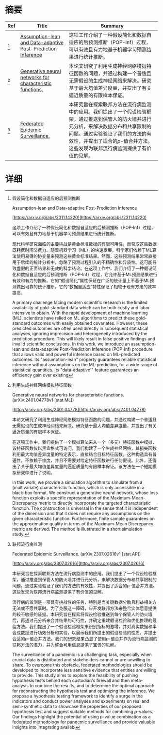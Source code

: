 # 摘要

| Ref | Title | Summary |
| --- | --- | --- |
| [^1] | [Assumption-lean and Data-adaptive Post-Prediction Inference](https://arxiv.org/abs/2311.14220) | 这项工作介绍了一种假设简化和数据自适应的后预测推断（POP-Inf）过程，可以有效且有力地基于机器学习预测结果进行统计推断。 |
| [^2] | [Generative neural networks for characteristic functions.](http://arxiv.org/abs/2401.04778) | 本论文研究了利用生成神经网络模拟特征函数的问题，并通过构建一个普适且无需假设的生成神经网络来解决。研究基于最大均值差异度量，并提出了有关逼近质量的有限样本保证。 |
| [^3] | [Federated Epidemic Surveillance.](http://arxiv.org/abs/2307.02616) | 本研究旨在探索联邦方法在流行病监测中的应用。我们提出了一个假设检验框架，通过推送到保管人的防火墙并进行元分析，来解决数据分布和共享限制的问题。通过实验验证了我们的方法的有效性，并提出了适合的$p$-值合并方法。这些发现为联邦流行病监测提供了有价值的见解。 |

# 详细

[^1]: 假设简化和数据自适应的后预测推断

    Assumption-lean and Data-adaptive Post-Prediction Inference

    [https://arxiv.org/abs/2311.14220](https://arxiv.org/abs/2311.14220)

    这项工作介绍了一种假设简化和数据自适应的后预测推断（POP-Inf）过程，可以有效且有力地基于机器学习预测结果进行统计推断。

    

    现代科学研究面临的主要挑战是黄金标准数据的有限可用性，而获取这些数据既耗费时间又费力。随着机器学习（ML）的快速发展，科学家们依赖于ML算法使用易得的协变量来预测这些黄金标准结果。然而，这些预测结果常常直接用于后续的统计分析中，忽略了预测过程引入的不精确性和异质性。这可能导致虚假的正面结果和无效的科学结论。在这项工作中，我们介绍了一种假设简化和数据自适应的后预测推断（POP-Inf）过程，它允许基于ML预测结果进行有效和有力的推断。它的“假设简化”属性保证在广泛的统计量上不基于ML预测做出可靠的统计推断。它的“数据自适应”特性保证了相较于现有方法的效率提高。

    A primary challenge facing modern scientific research is the limited availability of gold-standard data which can be both costly and labor-intensive to obtain. With the rapid development of machine learning (ML), scientists have relied on ML algorithms to predict these gold-standard outcomes with easily obtained covariates. However, these predicted outcomes are often used directly in subsequent statistical analyses, ignoring imprecision and heterogeneity introduced by the prediction procedure. This will likely result in false positive findings and invalid scientific conclusions. In this work, we introduce an assumption-lean and data-adaptive Post-Prediction Inference (POP-Inf) procedure that allows valid and powerful inference based on ML-predicted outcomes. Its "assumption-lean" property guarantees reliable statistical inference without assumptions on the ML-prediction, for a wide range of statistical quantities. Its "data-adaptive'" feature guarantees an efficiency gain over existing
    
[^2]: 利用生成神经网络模拟特征函数

    Generative neural networks for characteristic functions. (arXiv:2401.04778v1 [stat.ML])

    [http://arxiv.org/abs/2401.04778](http://arxiv.org/abs/2401.04778)

    本论文研究了利用生成神经网络模拟特征函数的问题，并通过构建一个普适且无需假设的生成神经网络来解决。研究基于最大均值差异度量，并提出了有关逼近质量的有限样本保证。

    

    在这项工作中，我们提供了一个模拟算法来从一个（多元）特征函数中模拟，该特征函数仅以黑盒格式可访问。我们构建了一个生成神经网络，其损失函数利用最大均值差异度量的特定表示，直接结合目标特征函数。这种构造具有普遍性，不依赖于维度，并且不需要对给定特征函数进行任何假设。此外，还得出了关于最大均值差异度量的逼近质量的有限样本保证。该方法在一个短期模拟研究中进行了说明。

    In this work, we provide a simulation algorithm to simulate from a (multivariate) characteristic function, which is only accessible in a black-box format. We construct a generative neural network, whose loss function exploits a specific representation of the Maximum-Mean-Discrepancy metric to directly incorporate the targeted characteristic function. The construction is universal in the sense that it is independent of the dimension and that it does not require any assumptions on the given characteristic function. Furthermore, finite sample guarantees on the approximation quality in terms of the Maximum-Mean Discrepancy metric are derived. The method is illustrated in a short simulation study.
    
[^3]: 联邦流行病监测

    Federated Epidemic Surveillance. (arXiv:2307.02616v1 [stat.AP])

    [http://arxiv.org/abs/2307.02616](http://arxiv.org/abs/2307.02616)

    本研究旨在探索联邦方法在流行病监测中的应用。我们提出了一个假设检验框架，通过推送到保管人的防火墙并进行元分析，来解决数据分布和共享限制的问题。通过实验验证了我们的方法的有效性，并提出了适合的$p$-值合并方法。这些发现为联邦流行病监测提供了有价值的见解。

    

    流行病的监测是一项具有挑战性的任务，特别是当关键数据分散且利益相关方无法或不愿共享时。为了克服这一障碍，应开发联邦方法来整合实体愿意提供的较不敏感的证据。本研究旨在探索将假设检验推送到每个保管人的防火墙后，再通过元分析来合并结果的可行性，并确定重建假设检验和优化推理的最佳方法。我们提出了一个假设检验框架来识别指标的激增，并对真实数据和半合成数据进行功效分析和实验，以展示我们所提出的假设检验的性质，并提出合适的$p$-值合并方法。我们的研究结果凸显了使用$p$-值合并作为流行病监测的联邦方法的潜力，并为整合可用信息提供了宝贵的见解。

    The surveillance of a pandemic is a challenging task, especially when crucial data is distributed and stakeholders cannot or are unwilling to share. To overcome this obstacle, federated methodologies should be developed to incorporate less sensitive evidence that entities are willing to provide. This study aims to explore the feasibility of pushing hypothesis tests behind each custodian's firewall and then meta-analysis to combine the results, and to determine the optimal approach for reconstructing the hypothesis test and optimizing the inference. We propose a hypothesis testing framework to identify a surge in the indicators and conduct power analyses and experiments on real and semi-synthetic data to showcase the properties of our proposed hypothesis test and suggest suitable methods for combining $p$-values. Our findings highlight the potential of using $p$-value combination as a federated methodology for pandemic surveillance and provide valuable insights into integrating availabl
    


